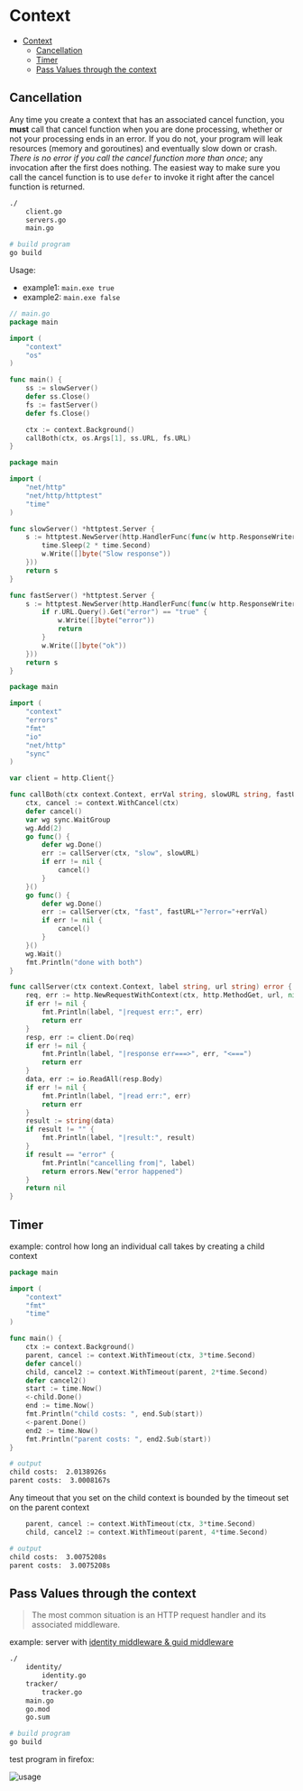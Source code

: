 # Context

- [Context](#context)
	- [Cancellation](#cancellation)
	- [Timer](#timer)
	- [Pass Values through the context](#pass-values-through-the-context)

## Cancellation

Any time you create a context that has an associated cancel function, you **must** call that cancel function when you are done processing, whether or not your processing ends in an error. If you do not, your program will leak resources (memory and goroutines) and eventually slow down or crash. *There is no error if you call the cancel function more than once*; any invocation after the first does nothing. The easiest way to make sure you call the cancel function is to use `defer` to invoke it right after the cancel function is returned.

```bash
./
    client.go
    servers.go
    main.go

# build program
go build
```

Usage:
- example1: `main.exe true`
- example2: `main.exe false`

```go
// main.go
package main

import (
	"context"
	"os"
)

func main() {
	ss := slowServer()
	defer ss.Close()
	fs := fastServer()
	defer fs.Close()

	ctx := context.Background()
	callBoth(ctx, os.Args[1], ss.URL, fs.URL)
}
```

```go
package main

import (
	"net/http"
	"net/http/httptest"
	"time"
)

func slowServer() *httptest.Server {
	s := httptest.NewServer(http.HandlerFunc(func(w http.ResponseWriter, r *http.Request) {
		time.Sleep(2 * time.Second)
		w.Write([]byte("Slow response"))
	}))
	return s
}

func fastServer() *httptest.Server {
	s := httptest.NewServer(http.HandlerFunc(func(w http.ResponseWriter, r *http.Request) {
		if r.URL.Query().Get("error") == "true" {
			w.Write([]byte("error"))
			return
		}
		w.Write([]byte("ok"))
	}))
	return s
}
```

```go
package main

import (
	"context"
	"errors"
	"fmt"
	"io"
	"net/http"
	"sync"
)

var client = http.Client{}

func callBoth(ctx context.Context, errVal string, slowURL string, fastURL string) {
	ctx, cancel := context.WithCancel(ctx)
	defer cancel()
	var wg sync.WaitGroup
	wg.Add(2)
	go func() {
		defer wg.Done()
		err := callServer(ctx, "slow", slowURL)
		if err != nil {
			cancel()
		}
	}()
	go func() {
		defer wg.Done()
		err := callServer(ctx, "fast", fastURL+"?error="+errVal)
		if err != nil {
			cancel()
		}
	}()
	wg.Wait()
	fmt.Println("done with both")
}

func callServer(ctx context.Context, label string, url string) error {
	req, err := http.NewRequestWithContext(ctx, http.MethodGet, url, nil)
	if err != nil {
		fmt.Println(label, "|request err:", err)
		return err
	}
	resp, err := client.Do(req)
	if err != nil {
		fmt.Println(label, "|response err===>", err, "<===")
		return err
	}
	data, err := io.ReadAll(resp.Body)
	if err != nil {
		fmt.Println(label, "|read err:", err)
		return err
	}
	result := string(data)
	if result != "" {
		fmt.Println(label, "|result:", result)
	}
	if result == "error" {
		fmt.Println("cancelling from|", label)
		return errors.New("error happened")
	}
	return nil
}
```

## Timer

example: control how long an individual call takes by creating a child context

```go
package main

import (
	"context"
	"fmt"
	"time"
)

func main() {
	ctx := context.Background()
	parent, cancel := context.WithTimeout(ctx, 3*time.Second)
	defer cancel()
	child, cancel2 := context.WithTimeout(parent, 2*time.Second)
	defer cancel2()
	start := time.Now()
	<-child.Done()
	end := time.Now()
	fmt.Println("child costs: ", end.Sub(start))
	<-parent.Done()
	end2 := time.Now()
	fmt.Println("parent costs: ", end2.Sub(start))
}
```

```bash
# output
child costs:  2.0138926s
parent costs:  3.0008167s
```

Any timeout that you set on the child context is bounded by the timeout set on the parent context

```go
	parent, cancel := context.WithTimeout(ctx, 3*time.Second)
	child, cancel2 := context.WithTimeout(parent, 4*time.Second)
```

```bash
# output
child costs:  3.0075208s
parent costs:  3.0075208s
```

## Pass Values through the context

> The most common situation is an HTTP request handler and its associated middleware. 

example: server with [identity middleware & guid middleware](ch09/context_values/)

```bash
./
    identity/
        identity.go
    tracker/
        tracker.go
    main.go
	go.mod
	go.sum

# build program
go build
```

test program in firefox:

![usage](ch09/context_values/usage.jpg)
